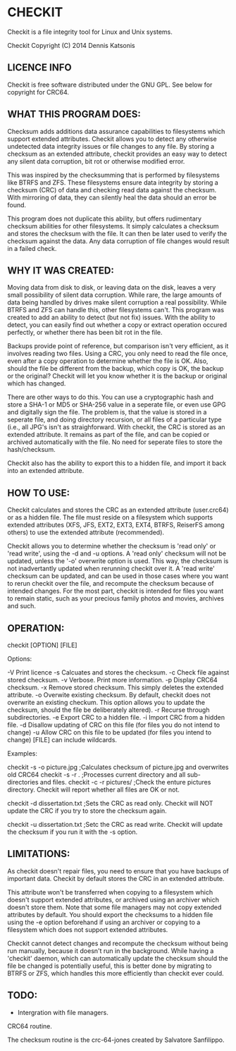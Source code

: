 CHECKIT
=======

Checkit is a file integrity tool for Linux and Unix systems.

Checkit Copyright (C) 2014 Dennis Katsonis

LICENCE INFO
------------

Checkit is free software distributed under the GNU GPL.  See below for
copyright for CRC64.

WHAT THIS PROGRAM DOES:
-----------------------

Checksum adds additions data assurance capabilities to filesystems which
support extended attributes.  Checkit allows you to detect any otherwise
undetected data integrity issues or file changes to any file.  By storing
a checksum as an extended attribute, checkit provides an easy way to
detect any silent data corruption, bit rot or otherwise modified error.

This was inspired by the checksumming that is performed by filesystems
like BTRFS and ZFS.  These filesystems ensure data integrity by storing
a checksum (CRC) of data and checking read data against the checksum.
With mirroring of data, they can silently heal the data should an error
be found.

This program does not duplicate this ability, but offers rudimentary
checksum abilities for other filesystems.  It simply calculates a
checksum and stores the checksum with the file.  It can then be later
used to verify the checksum against the data.  Any data corruption of
file changes would result in a failed check.

WHY IT WAS CREATED:
-------------------

Moving data from disk to disk, or leaving data on the disk, leaves a
very small possibility of silent data corruption.  While rare, the large
amounts of data being handled by drives make silent corruption a real
possibility.  While BTRFS and ZFS can handle this, other filesystems
can't.  This program was created to add an ability to detect (but not
fix) issues.  With the ability to detect, you can easily find out whether
a copy or extract operation occured perfectly, or whether there has been
bit rot in the file.

Backups provide point of reference, but comparison isn't very efficient,
as it involves reading two files.  Using a CRC, you only need to read
the file once, even after a copy operation to determine whether the file
is OK.  Also, should the file be different from the backup, which copy
is OK, the backup or the original?  Checkit will let you know whether
it is the backup or original which has changed.

There are other ways to do this.  You can use a cryptographic hash
and store a SHA-1 or MD5 or SHA-256 value in a seperate file, or even
use GPG and digitally sign the file.  The problem is, that the value
is stored in a seperate file, and doing directory recursion, or all
files of a particular type (i.e., all JPG's isn't as straighforward.
With checkit, the CRC is stored as an extended attribute.  It remains
as part of the file, and can be copied or archived automatically with
the file.  No need for seperate files to store the hash/checksum.

Checkit also has the ability to export this to a hidden file, and import
it back into an extended attribute.

HOW TO USE:
-----------

Checkit calculates and stores the CRC as an extended attribute
(user.crc64) or as a hidden file.  The file must reside on a filesystem
which supports extended attributes (XFS, JFS, EXT2, EXT3, EXT4, BTRFS,
ReiserFS among others) to use the extended attribute (recommended).

Checkit allows you to determine whether the checksum is 'read only'
or 'read write', using the -d and -u options.  A 'read only' checksum
will not be updated, unless the '-o' overwrite option is used.  This
way, the checksum is not inadvertantly updated when rerunning checkit
over it.  A 'read write' checksum can be updated, and can be used in
those cases where you want to rerun checkit over the file, and
recompute the checksum because of intended changes.  For the most 
part, checkit is intended for files you want to remain static,
such as your precious family photos and movies, archives and such.



OPERATION:
----------

checkit [OPTION] [FILE]

Options:

-V	Print licence
-s	Calcuates and stores the checksum.
-c	Check file against stored checksum.
-v	Verbose.  Print more information.
-p	Display CRC64 checksum.
-x	Remove stored checksum.  This simply deletes the extended
attribute.
-o	Overwite existing checksum.  By default, checkit does not
overwrite an existing checkum.	This option allows you to update the
checksum, should the file be deliberately altered).
-r	Recurse through subdirectories.
-e	Export CRC to a hidden file.
-i	Import CRC from a hidden file.
-d	Disallow updating of CRC on this file
(for files you do not intend to change)
-u	Allow CRC on this file to be updated (for files you intend
to change)
[FILE] can include wildcards.

Examples:

checkit -s -o picture.jpg	;Calculates checksum of picture.jpg and
overwrites old CRC64
checkit -s -r .			;Processes current directory and all
sub-directories and files.
checkit -c -r pictures/		;Check the enture pictures
directory. Checkit will report whether all files are OK or not.

checkit \-d  dissertation.txt	;Sets the CRC as read only.
Checkit will NOT update the CRC if you try to store the checksum again.

checkit \-u dissertation.txt	;Setc the CRC as read write.
Checkit will update the checksum if you run it with the -s option.

LIMITATIONS:
------------

As checkit doesn't repair files, you need to ensure that you have backups
of important data.  Checkit by default stores the CRC in an extended
attribute.

This attribute won't be transferred when copying to a filesystem which
doesn't support extended attributes, or archived using an archiver which
doesn't store them.  Note that some file managers may not copy extended
attributes by default.	You should export the checksums to a hidden
file using the -e option beforehand if using an archiver or copying to
a filesystem which does not support extended attributes.

Checkit cannot detect changes and recompute the checksum without being run
manually, because it doesn't run in the background.  While having a 'checkit'
daemon, which can automatically update the checksum should the file be
changed is potentially useful, this is better done by migrating to BTRFS
or ZFS, which handles this more efficiently than checkit ever could.

TODO:
-----

* Intergration with file managers.

CRC64 routine.

The checksum routine is the crc-64-jones created by Salvatore Sanfilippo.

